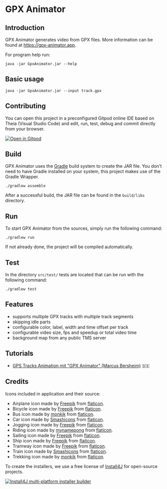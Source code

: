 GPX Animator
============

Introduction
------------

GPX Animator generates video from GPX files.
More information can be found at https://gpx-animator.app.

For program help run:

```
java -jar GpxAnimator.jar --help
```

Basic usage
-----------

```
java -jar GpxAnimator.jar --input track.gpx
```

Contributing
-----------

You can open this project in a preconfigured Gitpod online IDE based on Theia (Visual Studio Code) and edit, run, test, debug and commit directly from your browser.

[![Open in Gitpod](https://gitpod.io/button/open-in-gitpod.svg)](https://gitpod.io/#https://github.com/zdila/gpx-animator)

Build
-----------

GPX Animator uses the [Gradle](https://gradle.org/) build system to create the JAR file. You don't need to have Gradle installed on your system, this project makes use of the Gradle Wrapper.

```
./gradlew assemble
```

After a successful build, the JAR file can be found in the `build/libs` directory.

Run
-----------

To start GPX Animator from the sources, simply run the following command:

```
./gradlew run
```

If not already done, the project will be compiled automatically.

Test
-----------

In the directory `src/test/` tests are located that can be run with the following command:

```
./gradlew test
```

Features
--------
* supports multiple GPX tracks with multiple track segments
* skipping idle parts
* configurable color, label, width and time offset per track
* configurable video size, fps and speedup or total video time
* background map from any public TMS server

Tutorials
--------
- [GPS Tracks Animation mit "GPX Animator" (Marcus Bersheim)](https://www.youtube.com/watch?v=AtcBVrbB6bg) :de:


Credits
--------
Icons included in application and their source:

* Airplane icon made by [Freepik](https://www.flaticon.com/authors/freepik) from [flaticon](https://www.flaticon.com/).
* Bicycle icon made by [Freepik](https://www.flaticon.com/authors/freepik) from [flaticon](https://www.flaticon.com/).
* Bus icon made by [monkik](https://www.flaticon.com/authors/monkik) from [flaticon](https://www.flaticon.com/).
* Car icon made by [Smashicons](https://www.flaticon.com/authors/smashicons) from [flaticon](https://www.flaticon.com/).
* Jogging icon made by [Freepik](https://www.flaticon.com/authors/freepik) from [flaticon](https://www.flaticon.com/).
* Riding icon made by [mynamepong](https://www.flaticon.com/authors/mynamepong) from [flaticon](https://www.flaticon.com/).
* Sailing icon made by [Freepik](https://www.flaticon.com/authors/freepik) from [flaticon](https://www.flaticon.com/).
* Ship icon made by [Freepik](https://www.flaticon.com/authors/freepik) from [flaticon](https://www.flaticon.com/).
* Tramway icon made by [Freepik](https://www.flaticon.com/authors/freepik) from [flaticon](https://www.flaticon.com/).
* Train icon made by [Smashicons](https://www.flaticon.com/authors/smashicons) from [flaticon](https://www.flaticon.com/).
* Trekking icon made by [monkik](https://www.flaticon.com/authors/monkik) from [flaticon](https://www.flaticon.com/).

To create the installers, we use a free license of [Install4J](https://www.ej-technologies.com/products/install4j/overview.html) for open-source projects.

[![Install4J multi-platform installer builder](https://www.ej-technologies.com/images/product_banners/install4j_large.png)](https://www.ej-technologies.com/products/install4j/overview.html)
